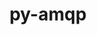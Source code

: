 ---
title: "py-amqp"
layout: cache
categories: [package, develop]
meta: {"versions": ["5.1.1"], "compilers": ["gcc@=7.5.0"], "oss": ["ubuntu18.04"], "platforms": ["linux"], "targets": ["x86_64_v3"], "stacks": ["radiuss", "root"], "num_specs": 7, "num_specs_by_stack": {"radiuss": 7, "root": 7}}
spec_details: [{"hash": "7jaex5k75g6qqfgce2o2cp2woub3ianf", "compiler": "gcc@=7.5.0", "versions": ["5.1.1"], "os": "ubuntu18.04", "platform": "linux", "target": "x86_64_v3", "variants": ["build_system=python_pip"], "stacks": ["radiuss", "root"], "size": "-", "tarball": "https://binaries.spack.io/develop/build_cache/linux-ubuntu18.04-x86_64_v3/gcc-7.5.0/py-amqp-5.1.1/linux-ubuntu18.04-x86_64_v3-gcc-7.5.0-py-amqp-5.1.1-7jaex5k75g6qqfgce2o2cp2woub3ianf.spack"}, {"hash": "qwox4vhndipdjua7qwwguvqdzhxhxnlb", "compiler": "gcc@=7.5.0", "versions": ["5.1.1"], "os": "ubuntu18.04", "platform": "linux", "target": "x86_64_v3", "variants": ["build_system=python_pip"], "stacks": ["radiuss", "root"], "size": "-", "tarball": "https://binaries.spack.io/develop/build_cache/linux-ubuntu18.04-x86_64_v3/gcc-7.5.0/py-amqp-5.1.1/linux-ubuntu18.04-x86_64_v3-gcc-7.5.0-py-amqp-5.1.1-qwox4vhndipdjua7qwwguvqdzhxhxnlb.spack"}, {"hash": "5g3oshxzhjtmbg5xjloawhf324si7we6", "compiler": "gcc@=7.5.0", "versions": ["5.1.1"], "os": "ubuntu18.04", "platform": "linux", "target": "x86_64_v3", "variants": ["build_system=python_pip"], "stacks": ["radiuss", "root"], "size": "-", "tarball": "https://binaries.spack.io/develop/build_cache/linux-ubuntu18.04-x86_64_v3/gcc-7.5.0/py-amqp-5.1.1/linux-ubuntu18.04-x86_64_v3-gcc-7.5.0-py-amqp-5.1.1-5g3oshxzhjtmbg5xjloawhf324si7we6.spack"}, {"hash": "53sbs6tl3zzvwcisi2enlfvt6hwj4ddt", "compiler": "gcc@=7.5.0", "versions": ["5.1.1"], "os": "ubuntu18.04", "platform": "linux", "target": "x86_64_v3", "variants": ["build_system=python_pip"], "stacks": ["radiuss", "root"], "size": "-", "tarball": "https://binaries.spack.io/develop/build_cache/linux-ubuntu18.04-x86_64_v3/gcc-7.5.0/py-amqp-5.1.1/linux-ubuntu18.04-x86_64_v3-gcc-7.5.0-py-amqp-5.1.1-53sbs6tl3zzvwcisi2enlfvt6hwj4ddt.spack"}, {"hash": "2oqwlw7grpimnbc7im3hg7civ7w2wtfy", "compiler": "gcc@=7.5.0", "versions": ["5.1.1"], "os": "ubuntu18.04", "platform": "linux", "target": "x86_64_v3", "variants": ["build_system=python_pip"], "stacks": ["radiuss", "root"], "size": "-", "tarball": "https://binaries.spack.io/develop/build_cache/linux-ubuntu18.04-x86_64_v3/gcc-7.5.0/py-amqp-5.1.1/linux-ubuntu18.04-x86_64_v3-gcc-7.5.0-py-amqp-5.1.1-2oqwlw7grpimnbc7im3hg7civ7w2wtfy.spack"}, {"hash": "plaaoznfhqt4u6xn3aqw2phluqshp2cr", "compiler": "gcc@=7.5.0", "versions": ["5.1.1"], "os": "ubuntu18.04", "platform": "linux", "target": "x86_64_v3", "variants": ["build_system=python_pip"], "stacks": ["radiuss", "root"], "size": "-", "tarball": "https://binaries.spack.io/develop/build_cache/linux-ubuntu18.04-x86_64_v3/gcc-7.5.0/py-amqp-5.1.1/linux-ubuntu18.04-x86_64_v3-gcc-7.5.0-py-amqp-5.1.1-plaaoznfhqt4u6xn3aqw2phluqshp2cr.spack"}, {"hash": "2xz7xbr7ymogobkyrze6z5izkdh6anvp", "compiler": "gcc@=7.5.0", "versions": ["5.1.1"], "os": "ubuntu18.04", "platform": "linux", "target": "x86_64_v3", "variants": ["build_system=python_pip"], "stacks": ["radiuss", "root"], "size": "-", "tarball": "https://binaries.spack.io/develop/build_cache/linux-ubuntu18.04-x86_64_v3/gcc-7.5.0/py-amqp-5.1.1/linux-ubuntu18.04-x86_64_v3-gcc-7.5.0-py-amqp-5.1.1-2xz7xbr7ymogobkyrze6z5izkdh6anvp.spack"}]
---